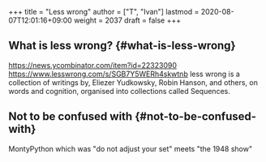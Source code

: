 +++
title = "Less wrong"
author = ["T", "Ivan"]
lastmod = 2020-08-07T12:01:16+09:00
weight = 2037
draft = false
+++

## What is less wrong? {#what-is-less-wrong}

<https://news.ycombinator.com/item?id=22323090>
<https://www.lesswrong.com/s/SGB7Y5WERh4skwtnb>
less wrong is a collection of writings by, Eliezer Yudkowsky,
Robin Hanson, and others, on words and cognition, organised into
collections called Sequences.


## Not to be confused with {#not-to-be-confused-with}

MontyPython which was "do not adjust your set" meets "the 1948 show"
